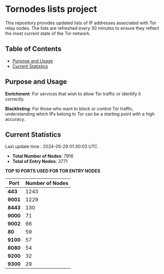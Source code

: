 # Tornodes lists project

This repository provides updated lists of IP addresses associated with Tor relay nodes. The lists are refreshed every 30 minutes to ensure they reflect the most current state of the Tor network.

## Table of Contents

- [Purpose and Usage](#purpose-and-usage)
- [Current Statistics](#current-statistics)


## Purpose and Usage

**Enrichment**: For services that wish to allow Tor traffic or identify it correctly.

**Blacklisting**: For those who want to block or control Tor traffic, understanding which IPs belong to Tor can be a starting point with a high accuracy.

## Current Statistics

Last update time : 2024-05-29 01:30:03 UTC

- **Total Number of Nodes**: 7916
- **Total of Entry Nodes**: 3771

**TOP 10 PORTS USED FOR TOR ENTRY NODES**

| **Port** | **Number of Nodes** |
|------|-----------------|
| **443**   | 1243  |
| **9001**   | 1229  |
| **8443**   | 130  |
| **9000**   | 71  |
| **9002**   | 66  |
| **80**   | 59  |
| **9100**   | 57  |
| **8080**   | 54  |
| **9200**   | 32  |
| **9300**   | 29  |

